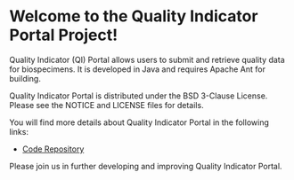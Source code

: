 Welcome to the Quality Indicator Portal Project!
================================================

Quality Indicator (QI) Portal allows users to submit and retrieve quality data for biospecimens. It is developed in Java and requires Apache Ant for building.


Quality Indicator Portal is distributed under the BSD 3-Clause License. Please see the NOTICE and LICENSE files for details.

You will find more details about Quality Indicator Portal in the following links:


 * [Code Repository](https://github.com/NCIP/quality-indicator-portal)
 
 
Please join us in further developing and improving Quality Indicator Portal.
